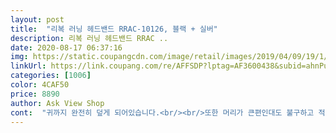 ```yaml
---
layout: post 
title:  "리복 러닝 헤드밴드 RRAC-10126, 블랙 + 실버" 
description: 리복 러닝 헤드밴드 RRAC ..
date: 2020-08-17 06:37:16 
img: https://static.coupangcdn.com/image/retail/images/2019/04/09/19/1/eb4414b5-c553-4a86-81e5-77600b873170.jpg 
linkUrl: https://link.coupang.com/re/AFFSDP?lptag=AF3600438&subid=ahnPublicAsk&pageKey=207641381&itemId=614962171&vendorItemId=4613595969&traceid=V0-113-38586554db338d60 
categories: [1006] 
color: 4CAF50 
price: 8890 
author: Ask View Shop 
cont:  "귀까지 완전히 덮게 되어있습니다.<br/><br/>또한 머리가 큰편인대도 불구하고 적당히 작지 않아서 만족.<br/><br/>요즘 날씨가 더워지면서 실내 운동이 습한지 스피닝할 때  땀이 너무 많이 나고 튀어서 여름용으로 했는데 땀이  흘러 넘쳐 얼굴로 많이 흐르는데 이걸로 하니 땀을  제법 흡수해줘서  튀는  땀의 부담을 덜고 운동한답니다.<br/><br/>위아래로 조금 넓다는 것을 감안해야함.<br/><br/>이마가 까지는게 싫어서 운동할때 쓰려고 샀음.<br/><br/>재질이나 , 크기면에서는 더할 나위 없지만<br/>초봄, 초겨울에 사용해야 할 듯 싶네요<br/>" 
---
```

